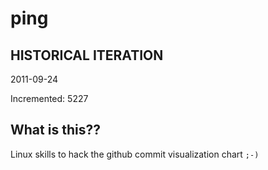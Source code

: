 # ping

## HISTORICAL ITERATION
2011-09-24

Incremented: 5227

## What is this?? 
Linux skills to hack the github commit visualization chart `;-)`
